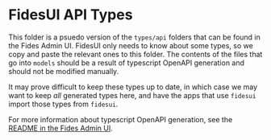# FidesUI API Types

This folder is a psuedo version of the `types/api` folders that can be found in the Fides Admin UI. FidesUI only needs to know about some types, so we copy and paste the relevant ones to this folder. The contents of the files that go into `models` should be a result of typescript OpenAPI generation and should not be modified manually.

It may prove difficult to keep these types up to date, in which case we may want to keep _all_ generated types here, and have the apps that use `fidesui` import those types from `fidesui`.

For more information about typescript OpenAPI generation, see the [README in the Fides Admin UI](https://github.com/ethyca/fides/tree/main/clients/admin-ui/src/types/api).

